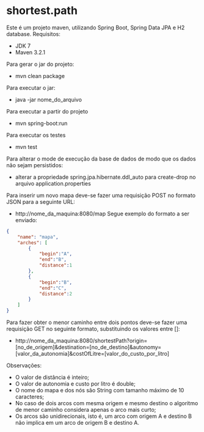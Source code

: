 # shortest.path
Este é um projeto maven, utilizando Spring Boot, Spring Data JPA e H2 database.
Requisitos:
- JDK 7
- Maven 3.2.1

Para gerar o jar do projeto:
- mvn clean package

Para executar o jar:
- java -jar nome_do_arquivo

Para executar a partir do projeto
- mvn spring-boot:run

Para executar os testes
- mvn test

Para alterar o mode de execução da base de dados de modo que os dados não sejam persistidos:
- alterar a propriedade spring.jpa.hibernate.ddl_auto para create-drop no arquivo application.properties

Para inserir um novo mapa deve-se fazer uma requisição POST no formato JSON para a seguinte URL:
- http://nome_da_maquina:8080/map
Segue exemplo do formato a ser enviado:
```json
{
    "name": "mapa",
    "arches": [
		{
			"begin":"A",
			"end":"B",
			"distance":1
		},
		{
			"begin":"B",
			"end":"C",
			"distance":2
		}
    ]
}
```

Para fazer obter o menor caminho entre dois pontos deve-se fazer uma requisição GET no seguinte formato, substituindo os valores entre []:
- http://nome_da_maquina:8080/shortestPath?origin=[no_de_origem]&destination=[no_de_destino]&autonomy=[valor_da_autonomia]&costOfLitre=[valor_do_custo_por_litro]

Observações:
- O valor de distância é inteiro;
- O valor de autonomia e custo por litro é double;
- O nome do mapa e dos nós são String com tamanho máximo de 10 caracteres;
- No caso de dois arcos com mesma origem e mesmo destino o algoritmo de menor caminho considera apenas o arco mais curto;
- Os arcos são unidirecionais, isto é, um arco com origem A e destino B não implica em um arco de origem B e destino A.
